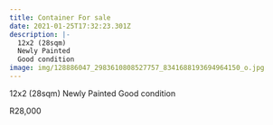 ```yaml
---
title: Container For sale
date: 2021-01-25T17:32:23.301Z
description: |-
  12x2 (28sqm)
  Newly Painted
  Good condition
image: img/128886047_2983610808527757_8341688193694964150_o.jpg
---
```

12x2 (28sqm)
Newly Painted
Good condition

R28,000